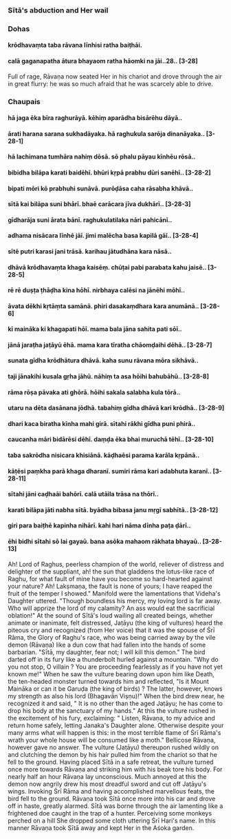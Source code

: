 ### Sītā's abduction and Her wail

### Dohas

#### krōdhavaṃta taba rāvana līnhisi ratha baiṭhāi.
#### calā gaganapatha ātura bhayaom ratha hāomki na jāi..28.. [3-28]

Full of rage, Rāvaṇa now seated Her in his chariot and drove through the air in great flurry: he was so much afraid that he was scarcely able to drive.

### Chaupais

#### hā jaga ēka bīra raghurāyā. kēhiṃ aparādha bisārēhu dāyā..
#### ārati harana sarana sukhadāyaka. hā raghukula sarōja dinanāyaka.. [3-28-1]
#### hā lachimana tumhāra nahiṃ dōsā. sō phalu pāyau kīnhēu rōsā..
#### bibidha bilāpa karati baidēhī. bhūri kṛpā prabhu dūri sanēhī.. [3-28-2]
#### bipati mōri kō prabhuhi sunāvā. purōḍāsa caha rāsabha khāvā..
#### sītā kai bilāpa suni bhārī. bhaē carācara jīva dukhārī.. [3-28-3]
#### gīdharāja suni ārata bānī. raghukulatilaka nāri pahicānī..
#### adhama nisācara līnhē jāī. jimi malēcha basa kapilā gāī.. [3-28-4]
#### sītē putri karasi jani trāsā. karihau jātudhāna kara nāsā..
#### dhāvā krōdhavaṃta khaga kaisēṃ. chūṭai pabi parabata kahu jaisē.. [3-28-5]
#### rē rē duṣṭa ṭhāḍha kina hōhī. nirbhaya calēsi na jānēhi mōhī..
#### āvata dēkhi kṛtāṃta samānā. phiri dasakaṃdhara kara anumānā.. [3-28-6]
#### kī maināka ki khagapati hōī. mama bala jāna sahita pati sōī..
#### jānā jaraṭha jaṭāyū ēhā. mama kara tīratha chāomḍaihi dēhā.. [3-28-7]
#### sunata gīdha krōdhātura dhāvā. kaha sunu rāvana mōra sikhāvā..
#### taji jānakihi kusala gṛha jāhū. nāhiṃ ta asa hōihi bahubāhū.. [3-28-8]
#### rāma rōṣa pāvaka ati ghōrā. hōihi sakala salabha kula tōrā..
#### utaru na dēta dasānana jōdhā. tabahiṃ gīdha dhāvā kari krōdhā.. [3-28-9]
#### dhari kaca biratha kīnha mahi girā. sītahi rākhi gīdha puni phirā..
#### caucanha māri bidārēsi dēhī. daṃḍa ēka bhai muruchā tēhī.. [3-28-10]
#### taba sakrōdha nisicara khisiānā. kāḍhaēsi parama karāla kṛpānā..
#### kāṭēsi paṃkha parā khaga dharanī. sumiri rāma kari adabhuta karanī.. [3-28-11]
#### sītahi jāni caḍhaāi bahōrī. calā utāila trāsa na thōrī..
#### karati bilāpa jāti nabha sītā. byādha bibasa janu mṛgī sabhītā.. [3-28-12]
#### giri para baiṭhē kapinha nihārī. kahi hari nāma dīnha paṭa ḍārī..
#### ēhi bidhi sītahi sō lai gayaū. bana asōka mahaom rākhata bhayaū.. [3-28-13]

Ah! Lord of Raghus, peerless champion of the world, reliever of distress and delighter of the suppliant, ah! the sun that gladdens the lotus-like race of Raghu, for what fault of mine have you become so hard-hearted against your nature? Ah! Lakṣmaṇa, the fault is none of yours; I have reaped the fruit of the temper I showed." Manifold were the lamentations that Videha's Daughter uttered. "Though boundless his mercy, my loving lord is far away. Who will apprize the lord of my calamity? An ass would eat the sacrificial oblation!" At the sound of Sītā's loud wailing all created beings, whether animate or inanimate, felt distressed, Jaṭāyu (the king of vultures) heard the piteous cry and recognized (from Her voice) that it was the spouse of Śrī Rāma, the Glory of Raghu's race, who was being carried away by the vile demon (Rāvaṇa) like a dun cow that had fallen into the hands of some barbarian. "Sītā, my daughter, fear not; I will kill this demon." The bird darted off in its fury like a thunderbolt hurled against a mountain. "Why do you not stop, O villain ? You are proceeding fearlessly as if you have not yet known me!" When he saw the vulture bearing down upon him like Death, the ten-headed monster turned towards him and reflected, "Is it Mount Maināka or can it be Garuḍa (the king of birds) ? The latter, however, knows my strength as also his lord (Bhagavān Viṣṇu)!" When the bird drew near, he recognized it and said, " It is no other than the aged Jaṭāyu; he has come to drop his body at the sanctuary of my hands." At this the vulture rushed in the excitement of his fury, exclaiming: " Listen, Rāvaṇa, to my advice and return home safely, letting Janaka's Daughter alone. Otherwise despite your many arms what will happen is this: in the most terrible flame of Śrī Rāma's wrath your whole house will be consumed like a moth." Bellicose Rāvaṇa, however gave no answer. The vulture (Jaṭāyu) thereupon rushed wildly on and clutching the demon by his hair pulled him from the chariot so that he fell to the ground. Having placed Sītā in a safe retreat, the vulture turned once more towards Rāvaṇa and striking him with his beak tore his body. For nearly half an hour Rāvaṇa lay unconscious. Much annoyed at this the demon now angrily drew his most dreadful sword and cut off Jaṭāyu's wings. Invoking Śrī Rāma and having accomplished marvellous feats, the bird fell to the ground. Rāvaṇa took Sītā once more into his car and drove off in haste, greatly alarmed. Sītā was borne through the air lamenting like a frightened doe caught in the trap of a hunter. Perceiving some monkeys perched on a hill She dropped some cloth uttering Śrī Hari's name. In this manner Rāvaṇa took Sītā away and kept Her in the Aśoka garden.